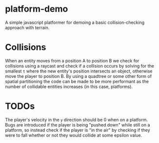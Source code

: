 # platform-demo

A simple javascript platformer for demoing a basic collision-checking approach with terrain.

# Collisions

When an entity moves from a position A to position B we check for collisions using a raycast and check if a collision occurs by solving for the smallest `t` where the new entity's position intersects an object, otherwise move the player to position B. By using a quadtree or some other form of spatial partitioning the code can be made to be more performant as the number of collidable entities increases (in this case, platforms).

# TODOs

The player's velocity in the `y` direction should be 0 when on a platform. Bugs are introduced if the player is being "pushed down" while still on a platform, so instead check if the player is "in the air" by checking if they were to fall whether or not they would collide at some epsilon value.